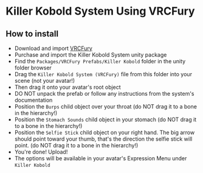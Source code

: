 Killer Kobold System Using VRCFury
==

## How to install
* Download and import [VRCFury](https://vrcfury.com/download)
* Purchase and import the Killer Kobold System unity package
* Find the `Packages/VRCFury Prefabs/Killer Kobold` folder in the unity folder browser
* Drag the `Killer Kobold System (VRCFury)` file from this folder into your scene (not your avatar!)
* Then drag it onto your avatar's root object
* DO NOT unpack the prefab or follow any instructions from the system's documentation
* Position the `Burps` child object over your throat (do NOT drag it to a bone in the hierarchy!)
* Position the `Stomach Sounds` child object in your stomach (do NOT drag it to a bone in the hierarchy!)
* Position the `Selfie Stick` child object on your right hand. The big arrow should point toward your thumb, that's the direction the selfie stick will point. (do NOT drag it to a bone in the hierarchy!)
* You're done! Upload!
* The options will be available in your avatar's Expression Menu under `Killer Kobold`
